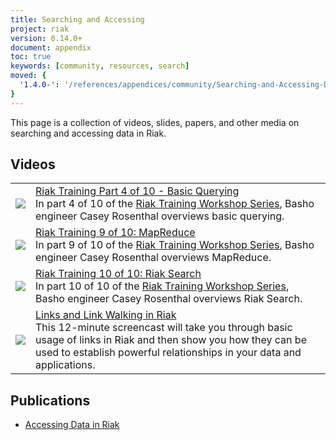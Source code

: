 ```yaml
---
title: Searching and Accessing
project: riak
version: 0.14.0+
document: appendix
toc: true
keywords: [community, resources, search]
moved: {
  '1.4.0-': '/references/appendices/community/Searching-and-Accessing-Data'
}
---
```


This page is a collection of videos, slides, papers, and other media on searching and accessing data in Riak.

## Videos

<table class="vid_table">
	<tr>
	    <td class="vid_td">
	    	<a href="http://player.vimeo.com/video/43437548" target="_blank" title="Riak Training Part 4 of 10 - Basic Querying"><img class="vid_img"src="http://b.vimeocdn.com/ts/322/982/322982683_200.jpg"/>
			</a>
		</td>
	    <td class="vid_td">
	    	<a href="http://player.vimeo.com/video/43437548" target="_blank" title="Riak Training Part 4 of 10 - Basic Querying">Riak Training Part 4 of 10 - Basic Querying</a><br />In part 4 of 10 of the <a href="http://player.vimeo.com/video/43433336" target="_blank">Riak Training Workshop Series</a>, Basho engineer Casey Rosenthal overviews basic querying.
		</td>	    
	</tr>
	<tr>
	    <td class="vid_td">
	    	<a href="http://player.vimeo.com/video/43477777" target="_blank" title="Riak Training 9 of 10: MapReduce"><img class="vid_img"src="http://b.vimeocdn.com/ts/301/867/301867837_200.jpg"/></a>
	    </td>
	    <td class="vid_td">
	    	<a href="http://player.vimeo.com/video/43477777" target="_blank" title="Riak Training 9 of 10: MapReduce">Riak Training 9 of 10: MapReduce</a><br />In part 9 of 10 of the <a href="http://player.vimeo.com/video/43433336" target="_blank">Riak Training Workshop Series</a>, Basho engineer Casey Rosenthal overviews MapReduce.
		</td>	    
	</tr>
	<tr>
	    <td class="vid_td">
	    	<a href="http://player.vimeo.com/video/43478183" target="_blank" title="Riak Training 10 of 10: Riak Search"><img class="vid_img"src="http://b.vimeocdn.com/ts/301/874/301874317_200.jpg"/></a>
	    </td>
	    <td class="vid_td">
	    	<a href="http://player.vimeo.com/video/43478183" target="_blank" title="Riak Training 10 of 10: Riak Search">Riak Training 10 of 10: Riak Search</a><br />In part 10 of 10 of the <a href="http://player.vimeo.com/video/43433336" target="_blank">Riak Training Workshop Series</a>, Basho engineer Casey Rosenthal overviews Riak Search.
		</td>	    
	</tr>
	<tr>
		<td class="vid_td">
			<a href="http://player.vimeo.com/video/14563219" target="_blank" title="Links and Link Walking in Riak"><img class="vid_img"src="http://b.vimeocdn.com/ts/857/109/85710966_200.jpg"/></a>
		</td>
		<td class="vid_td">
			<a href="http://player.vimeo.com/video/14563219" target="_blank" title="Links and Link Walking in Riak">Links and Link Walking in Riak</a><br />This 12-minute screencast will take you through basic usage of links in Riak and then show you how they can be used to establish powerful relationships in your data and applications. 
		</td>	    
	</tr>
</table>

## Publications

* [Accessing Data in Riak](http://info.basho.com/WPAccessingDatainRiak_Whitepaper.html)
